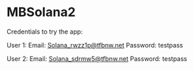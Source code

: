 # MBSolana2

Credentials to try the app:

User 1:
Email: Solana_rwzz1p@tfbnw.net
Password: testpass

User 2:
Email: Solana_sdrmw5@tfbnw.net
Password: testpass
